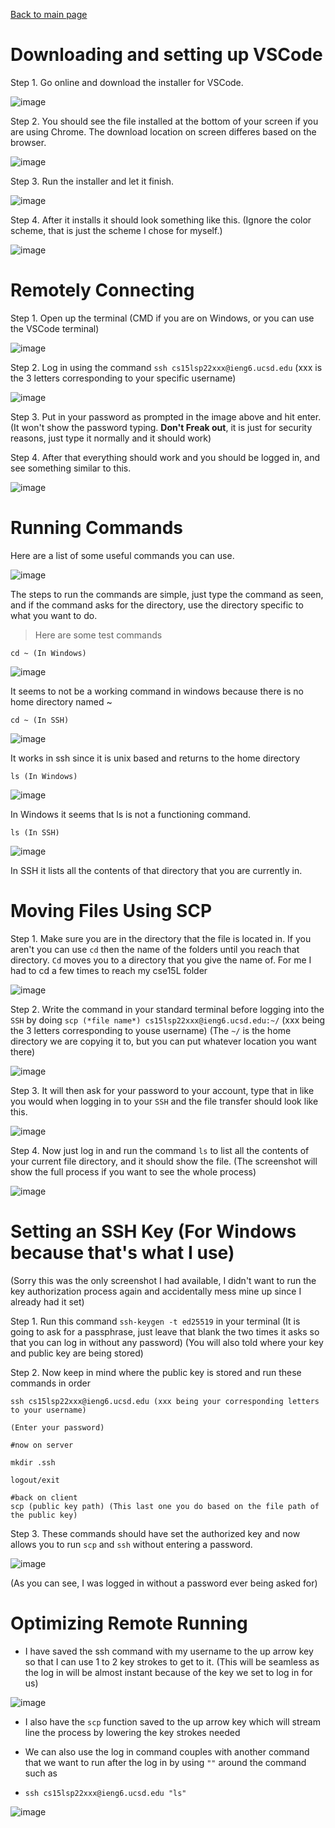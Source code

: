 [Back to main page](https://lykevin2341.github.io/cse15l-lab-reports/index.html)
# Downloading and setting up VSCode
Step 1. Go online and download the installer for VSCode.

![image](Images/vs%20code%20website.png)

Step 2. You should see the file installed at the bottom of your screen if you are using Chrome. The download location on screen differes based on the browser.

![image](Images/downloaded.png)

Step 3. Run the installer and let it finish.

![image](Images/installer.png)

Step 4. After it installs it should look something like this. (Ignore the color scheme, that is just the scheme I chose for myself.)

![image](Images/Screenshot.png)


# Remotely Connecting
Step 1. Open up the terminal (CMD if you are on Windows, or you can use the VSCode terminal)

![image](Images/cmd.png)

Step 2. Log in using the command `ssh cs15lsp22xxx@ieng6.ucsd.edu` (xxx is the 3 letters corresponding to your specific username)

![image](Images/logging%20in.png)

Step 3. Put in your password as prompted in the image above and hit enter. (It won't show the password typing. **Don't Freak out**, it is just for security reasons, just type it normally and it should work)

Step 4. After that everything should work and you should be logged in, and see something similar to this.

![image](Images/logged%20in.png)

# Running Commands
Here are a list of some useful commands you can use.

![image](Images/Screenshot%202022-04-10%20150959.png)

The steps to run the commands are simple, just type the command as seen, and if the command asks for the directory, use the directory specific to what you want to do.

>Here are some test commands

`cd ~ (In Windows)`

![image](Images/cd%20~%20in%20windows.png)

It seems to not be a working command in windows because there is no home directory named ~

`cd ~ (In SSH)`

![image](Images/cd%20~%20in%20ssh.png)

It works in ssh since it is unix based and returns to the home directory

`ls (In Windows)`

![image](Images/ls%20in%20windows.png)

In Windows it seems that ls is not a functioning command.

`ls (In SSH)`

![image](Images/ls%20in%20ssh.png)

In SSH it lists all the contents of that directory that you are currently in.

# Moving Files Using SCP
Step 1. Make sure you are in the directory that the file is located in. If you aren't you can use `cd` then the name of the folders until you reach that directory. `Cd` moves you to a directory that you give the name of. For me I had to cd a few times to reach my cse15L folder

![image](Images/directory.png)

Step 2. Write the command in your standard terminal before logging into the `SSH` by doing `scp (*file name*) cs15lsp22xxx@ieng6.ucsd.edu:~/` (xxx being the 3 letters corresponding to youse username) (The `~/` is the home directory we are copying it to, but you can put whatever location you want there)

![image](Images/cd%20to%20folder.png)

Step 3. It will then ask for your password to your account, type that in like you would when logging in to your `SSH` and the file transfer should look like this.

![image](Images/file%20transfer.png)

Step 4. Now just log in and run the command `ls` to list all the contents of your current file directory, and it should show the file. (The screenshot will show the full process if you want to see the whole process)

![image](Images/full%20process.png)

# Setting an SSH Key (For Windows because that's what I use)
(Sorry this was the only screenshot I had available, I didn't want to run the key authorization process again and accidentally mess mine up since I already had it set)

Step 1. Run this command `ssh-keygen -t ed25519` in your terminal (It is going to ask for a passphrase, just leave that blank the two times it asks so that you can log in without any password) (You will also told where your key and public key are being stored)

Step 2. Now keep in mind where the public key is stored and run these commands in order

```
ssh cs15lsp22xxx@ieng6.ucsd.edu (xxx being your corresponding letters to your username)

(Enter your password)

#now on server

mkdir .ssh

logout/exit

#back on client
scp (public key path) (This last one you do based on the file path of the public key)
```

Step 3. These commands should have set the authorized key and now allows you to run `scp` and `ssh` without entering a password.

![image](Images/key%20authorization.png)

(As you can see, I was logged in without a password ever being asked for)

# Optimizing Remote Running
* I have saved the ssh command with my username to the up arrow key so that I can use 1 to 2 key strokes to get to it. (This will be seamless as the log in will be almost instant because of the key we set to log in for us)

![image](Images/up%20arrow.png)

* I also have the `scp` function saved to the up arrow key which will stream line the process by lowering the key strokes needed 

* We can also use the log in command couples with another command that we want to run after the log in by using `""` around the command such as 
* `ssh cs15lsp22xxx@ieng6.ucsd.edu "ls"`

![image](Images/log%20in%20and%20ls.png)

